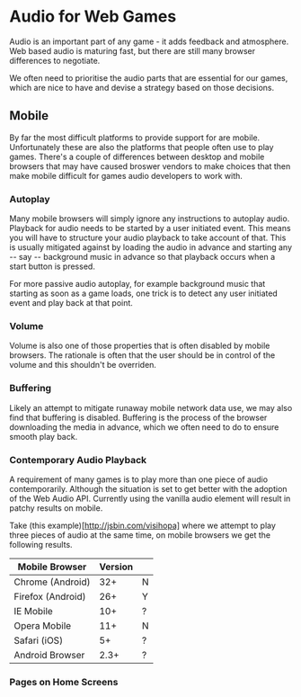 Audio for Web Games
===================

Audio is an important part of any game - it adds feedback and atmosphere. Web based audio is maturing fast, but there are still many browser differences to negotiate.

We often need to prioritise the audio parts that are essential for our games, which are nice to have and devise a strategy based on those decisions.

Mobile
------

By far the most difficult platforms to provide support for are mobile. Unfortunately these are also the platforms that people often use to play games. There's a couple of differences between desktop and mobile browsers that may have caused broswer vendors to make choices that then make mobile difficult for games audio developers to work with.

### Autoplay

Many mobile browsers will simply ignore any instructions to autoplay audio. Playback for audio needs to be started by a user initiated event. This means you will have to structure your audio playback to take account of that. This is usually mitigated against by loading the audio in advance and starting any -- say -- background music in advance so that playback occurs when a start button is pressed. 

For more passive audio autoplay, for example background music that starting as soon as a game loads, one trick is to detect any user initiated event and play back at that point.

### Volume

Volume is also one of those properties that is often disabled by mobile browsers. The rationale is often that the user should be in control of the volume and this shouldn't be overriden.

### Buffering

Likely an attempt to mitigate runaway mobile network data use, we may also find that buffering is disabled. Buffering is the process of the browser downloading the media in advance, which we often need to do to ensure smooth play back.

### Contemporary Audio Playback

A requirement of many games is to play more than one piece of audio contemporarily. Although the situation is set to get better with the adoption of the Web Audio API. Currently using the vanilla audio element will result in patchy results on mobile.

Take (this example)[http://jsbin.com/visihopa] where we attempt to play three pieces of audio at the same time, on mobile browsers we get the following results. 


| Mobile Browser    | Version |     |
| ----------------- | ------- | --- |
| Chrome (Android)  | 32+     |  N  |
| Firefox (Android) | 26+     |  Y  |
| IE Mobile         | 10+     |  ?  |
| Opera Mobile      | 11+     |  N  |
| Safari (iOS)      | 5+      |  ?  |
| Android Browser   | 2.3+    |  ?  |


### Pages on Home Screens


